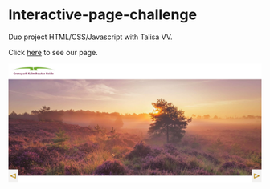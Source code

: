 # Interactive-page-challenge

Duo project HTML/CSS/Javascript with Talisa VV.

Click [here](https://yurifra.github.io/Interactive-page-challenge/) to see our page.

![heide](img/heide.png)
